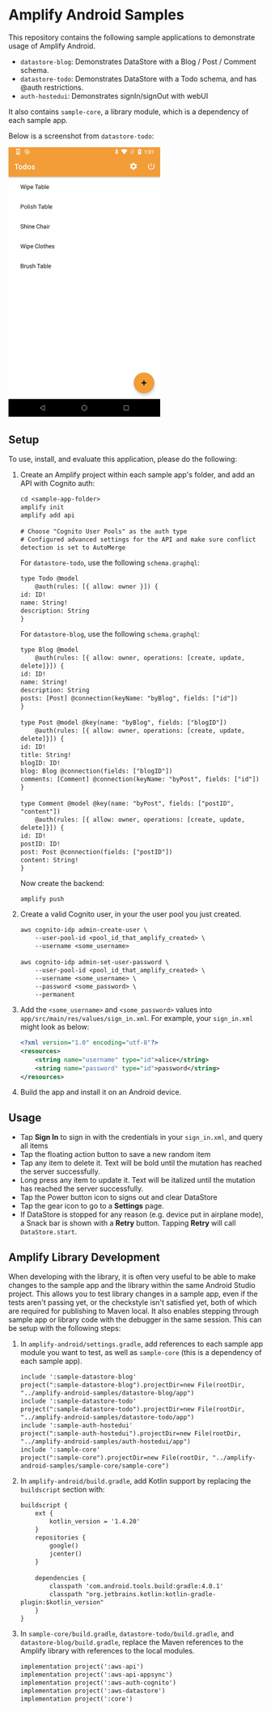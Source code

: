 # Amplify Android Samples

This repository contains the following sample applications to demonstrate usage of Amplify Android.  
 - `datastore-blog`: Demonstrates DataStore with a Blog / Post / Comment schema.
 - `datastore-todo`: Demonstrates DataStore with a Todo schema, and has @auth restrictions.  
 - `auth-hostedui`: Demonstrates signIn/signOut with webUI

It also contains `sample-core`, a library module, which is a dependency of each sample app.

Below is a screenshot from `datastore-todo`:

<img src="./screenshot.png" width="300px"/>

## Setup
To use, install, and evaluate this application, please do the following:

1. Create an Amplify project within each sample app's folder, and add an API with Cognito auth:
    ```
    cd <sample-app-folder>
    amplify init
    amplify add api

    # Choose "Cognito User Pools" as the auth type
    # Configured advanced settings for the API and make sure conflict detection is set to AutoMerge
    ```

    For `datastore-todo`, use the following `schema.graphql`:
    ```
    type Todo @model
        @auth(rules: [{ allow: owner }]) {
    id: ID!
    name: String!
    description: String
    }
    ```

    For `datastore-blog`, use the following `schema.graphql`:
    ```
    type Blog @model 
        @auth(rules: [{ allow: owner, operations: [create, update, delete]}]) {
    id: ID!
    name: String!
    description: String
    posts: [Post] @connection(keyName: "byBlog", fields: ["id"])
    }

    type Post @model @key(name: "byBlog", fields: ["blogID"]) 
        @auth(rules: [{ allow: owner, operations: [create, update, delete]}]) { 
    id: ID!
    title: String!
    blogID: ID!
    blog: Blog @connection(fields: ["blogID"])
    comments: [Comment] @connection(keyName: "byPost", fields: ["id"])
    }

    type Comment @model @key(name: "byPost", fields: ["postID", "content"])
        @auth(rules: [{ allow: owner, operations: [create, update, delete]}]) {
    id: ID!
    postID: ID!
    post: Post @connection(fields: ["postID"])
    content: String!
    }
    ```

    Now create the backend:

    ```
    amplify push
    ```

2. Create a valid Cognito user, in your the user pool you just created.

    ```
    aws cognito-idp admin-create-user \
        --user-pool-id <pool_id_that_amplify_created> \
        --username <some_username>

    aws cognito-idp admin-set-user-password \
        --user-pool-id <pool_id_that_amplify_created> \
        --username <some_username> \
        --password <some_password> \
        --permanent
    ```

3. Add the `<some_username>` and `<some_password>` values into
`app/src/main/res/values/sign_in.xml`. For example, your `sign_in.xml`
might look as below:

    ```xml
    <?xml version="1.0" encoding="utf-8"?>
    <resources>
        <string name="username" type="id">alice</string>
        <string name="password" type="id">password</string>
    </resources>
    ```

4. Build the app and install it on an Android device.

## Usage

 - Tap **Sign In** to sign in with the credentials in your `sign_in.xml`, and query all items
 - Tap the floating action button to save a new random item
 - Tap any item to delete it.  Text will be bold until the mutation has reached the server successfully.
 - Long press any item to update it. Text will be italized until the mutation has reached the server successfully.
 - Tap the Power button icon to signs out and clear DataStore
 - Tap the gear icon to go to a **Settings** page.
 - If DataStore is stopped for any reason (e.g. device put in airplane mode), a Snack bar is shown with a **Retry** button.  Tapping **Retry** will call `DataStore.start`.

## Amplify Library Development

When developing with the library, it is often very useful to be able to make changes to the sample app and the library within the same Android Studio project.  This allows you to test library changes in a sample app, even if the tests aren't passing yet, or the checkstyle isn't satisfied yet, both of which are required for publishing to Maven local.  It also enables stepping through sample app or library code with the debugger in the same session.  This can be setup with the following steps:


1. In `amplify-android/settings.gradle`, add references to each sample app module you want to test, as well as `sample-core` (this is a dependency of each sample app).

    ```
    include ':sample-datastore-blog'
    project(":sample-datastore-blog").projectDir=new File(rootDir, "../amplify-android-samples/datastore-blog/app")
    include ':sample-datastore-todo'
    project(":sample-datastore-todo").projectDir=new File(rootDir, "../amplify-android-samples/datastore-todo/app")
    include ':sample-auth-hostedui'
    project(":sample-auth-hostedui").projectDir=new File(rootDir, "../amplify-android-samples/auth-hostedui/app")
    include ':sample-core'
    project(":sample-core").projectDir=new File(rootDir, "../amplify-android-samples/sample-core/sample-core")
    ```

2. In `amplify-android/build.gradle`, add Kotlin support by replacing the `buildscript` section with:

    ```
    buildscript {
        ext {
            kotlin_version = '1.4.20'
        }
        repositories {
            google()
            jcenter()
        }

        dependencies {
            classpath 'com.android.tools.build:gradle:4.0.1'
            classpath "org.jetbrains.kotlin:kotlin-gradle-plugin:$kotlin_version"
        }
    }
    ```

3. In `sample-core/build.gradle`,  `datastore-todo/build.gradle`, and  `datastore-blog/build.gradle`, replace the Maven references to the Amplify library with references to the local modules.

    ```
    implementation project(':aws-api')
    implementation project(':aws-api-appsync')
    implementation project(':aws-auth-cognito')
    implementation project(':aws-datastore')
    implementation project(':core')
    ```